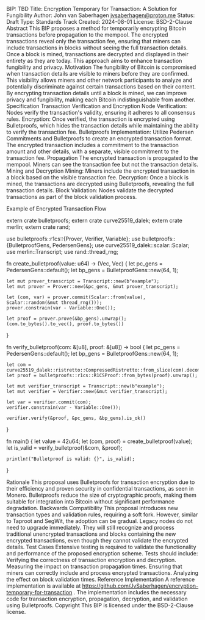 BIP: TBD
Title: Encryption Temporary for Transaction: A Solution for Fungibility
Author: John van Saberhagen jvsaberhagen@proton.me
Status: Draft
Type: Standards Track
Created: 2024-08-01
License: BSD-2-Clause
Abstract
This BIP proposes a method for temporarily encrypting Bitcoin transactions before propagation to the mempool. The encrypted transactions reveal only the transaction fee, ensuring that miners can include transactions in blocks without seeing the full transaction details. Once a block is mined, transactions are decrypted and displayed in their entirety as they are today. This approach aims to enhance transaction fungibility and privacy.
Motivation
The fungibility of Bitcoin is compromised when transaction details are visible to miners before they are confirmed. This visibility allows miners and other network participants to analyze and potentially discriminate against certain transactions based on their content. By encrypting transaction details until a block is mined, we can improve privacy and fungibility, making each Bitcoin indistinguishable from another.
Specification
Transaction Verification and Encryption
Node Verification: Nodes verify the transaction's validity, ensuring it adheres to all consensus rules.
Encryption: Once verified, the transaction is encrypted using Bulletproofs, which hides the transaction details while maintaining the ability to verify the transaction fee.
Bulletproofs Implementation:
Utilize Pedersen Commitments and Bulletproofs to create an encrypted transaction format.
The encrypted transaction includes a commitment to the transaction amount and other details, with a separate, visible commitment to the transaction fee.
Propagation
The encrypted transaction is propagated to the mempool.
Miners can see the transaction fee but not the transaction details.
Mining and Decryption
Mining: Miners include the encrypted transaction in a block based on the visible transaction fee.
Decryption: Once a block is mined, the transactions are decrypted using Bulletproofs, revealing the full transaction details.
Block Validation: Nodes validate the decrypted transactions as part of the block validation process.

Example of Encrypted Transaction Flow

extern crate bulletproofs;
extern crate curve25519_dalek;
extern crate merlin;
extern crate rand;

use bulletproofs::r1cs::{Prover, Verifier, Variable};
use bulletproofs::{BulletproofGens, PedersenGens};
use curve25519_dalek::scalar::Scalar;
use merlin::Transcript;
use rand::thread_rng;

fn create_bulletproof(value: u64) -> (Vec<u8>, Vec<u8>) {
    let pc_gens = PedersenGens::default();
    let bp_gens = BulletproofGens::new(64, 1);

    let mut prover_transcript = Transcript::new(b"example");
    let mut prover = Prover::new(&pc_gens, &mut prover_transcript);

    let (com, var) = prover.commit(Scalar::from(value), Scalar::random(&mut thread_rng()));
    prover.constrain(var - Variable::One());

    let proof = prover.prove(&bp_gens).unwrap();
    (com.to_bytes().to_vec(), proof.to_bytes())
}

fn verify_bulletproof(com: &[u8], proof: &[u8]) -> bool {
    let pc_gens = PedersenGens::default();
    let bp_gens = BulletproofGens::new(64, 1);

    let com = curve25519_dalek::ristretto::CompressedRistretto::from_slice(com).decompress().unwrap();
    let proof = bulletproofs::r1cs::R1CSProof::from_bytes(proof).unwrap();

    let mut verifier_transcript = Transcript::new(b"example");
    let mut verifier = Verifier::new(&mut verifier_transcript);

    let var = verifier.commit(com);
    verifier.constrain(var - Variable::One());

    verifier.verify(&proof, &pc_gens, &bp_gens).is_ok()
}

fn main() {
    let value = 42u64;
    let (com, proof) = create_bulletproof(value);
    let is_valid = verify_bulletproof(&com, &proof);

    println!("Bulletproof is valid: {}", is_valid);
}

Rationale
This proposal uses Bulletproofs for transaction encryption due to their efficiency and proven security in confidential transactions, as seen in Monero. Bulletproofs reduce the size of cryptographic proofs, making them suitable for integration into Bitcoin without significant performance degradation.
Backwards Compatibility
This proposal introduces new transaction types and validation rules, requiring a soft fork. However, similar to Taproot and SegWit, the adoption can be gradual. Legacy nodes do not need to upgrade immediately. They will still recognize and process traditional unencrypted transactions and blocks containing the new encrypted transactions, even though they cannot validate the encrypted details.
Test Cases
Extensive testing is required to validate the functionality and performance of the proposed encryption scheme. Tests should include:
Verifying the correctness of transaction encryption and decryption.
Measuring the impact on transaction propagation times.
Ensuring that miners can correctly include and process encrypted transactions.
Analyzing the effect on block validation times.
Reference Implementation
A reference implementation is available at  https://github.com/JvSaberhagen/encryption-temporary-for-transaction . The implementation includes the necessary code for transaction encryption, propagation, decryption, and validation using Bulletproofs.
Copyright
This BIP is licensed under the BSD-2-Clause license.

